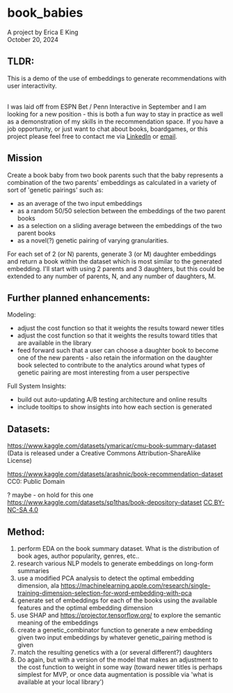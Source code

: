 # book_babies
A project by
Erica E King
<br/>October 20, 2024

## TLDR:
This is a demo of the use of embeddings to generate recommendations with user interactivity.  

<br />I was laid off from ESPN Bet / Penn Interactive in September and I am looking for a new position - this is both a fun way to stay in practice as well as a demonstration of my skills in the recommendation space.  If you have a job opportunity, or just want to chat about books, boardgames, or this project please feel free to contact me via <a href='https://www.linkedin.com/in/ericaceaeking/'>LinkedIn</a> or <a href='mailto:zemerica+bookbabies@gmail.com'>email</a>.

## Mission

Create a book baby from two book parents such that the baby represents a combination of the two parents' embeddings as calculated in a variety of sort of 'genetic pairings' such as:
* as an average of the two input embeddings
* as a random 50/50 selection between the embeddings of the two parent books
* as a selection on a sliding average between the embeddings of the two parent books
* as a novel(?) genetic pairing of varying granularities.

For each set of 2 (or N) parents, generate 3 (or M) daughter embeddings and return a book within the dataset which is most similar to the generated embedding.  I'll start with using 2 parents and 3 daughters, but this could be extended to any number of parents, N, and any number of daughters, M.

## Further planned enhancements:

Modeling:
* adjust the cost function so that it weights the results toward newer titles
* adjust the cost function so that it weights the results toward titles that are available in the library
* feed forward such that a user can choose a daughter book to become one of the new parents - also retain the information on the daughter book selected to contribute to the analytics around what types of genetic pairing are most interesting from a user perspective

Full System Insights:
* build out auto-updating A/B testing architecture and online results
* include tooltips to show insights into how each section is generated

## Datasets:

https://www.kaggle.com/datasets/ymaricar/cmu-book-summary-dataset
(Data is released under a Creative Commons Attribution-ShareAlike License)

https://www.kaggle.com/datasets/arashnic/book-recommendation-dataset
CC0: Public Domain

? maybe - on hold for this one
https://www.kaggle.com/datasets/sp1thas/book-depository-dataset
<a href='https://creativecommons.org/licenses/by-nc-sa/4.0/'>CC BY-NC-SA 4.0</a>

## Method:

1. perform EDA on the book summary dataset.  What is the distribution of book ages, author popularity, genres, etc..
2. research various NLP models to generate embeddings on long-form summaries
3. use a modified PCA analysis to detect the optimal embedding dimension, ala https://machinelearning.apple.com/research/single-training-dimension-selection-for-word-embedding-with-pca
4. generate set of embeddings for each of the books using the available features and the optimal embedding dimension
5. use SHAP and https://projector.tensorflow.org/ to explore the semantic meaning of the embeddings
6. create a genetic_combinator function to generate a new embedding given two input embeddings by whatever genetic_pairing method is given
7. match the resulting genetics with a (or several different?) daughters
8. Do again, but with a version of the model that makes an adjustment to the cost function to weight in some way (toward newer titles is perhaps simplest for MVP, or once data augmentation is possible via 'what is available at your local library')
